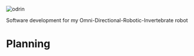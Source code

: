 ![odrin](https://user-images.githubusercontent.com/82398683/193817122-0ef2df98-43df-4e93-876c-6a9e50bceebf.jpg)



Software development for my Omni-Directional-Robotic-Invertebrate robot


# Planning 


